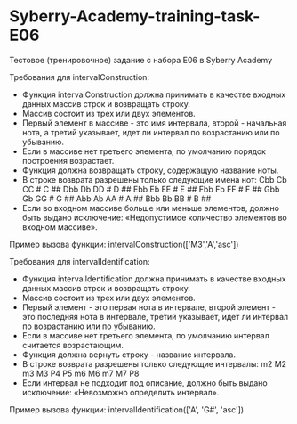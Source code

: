 # Syberry-Academy-training-task-E06
Тестовое (тренировочное) задание с набора E06 в Syberry Academy

Требования для intervalConstruction:

- Функция intervalConstruction должна принимать в качестве входных данных массив строк и возвращать строку.
- Массив состоит из трех или двух элементов.
- Первый элемент в массиве - это имя интервала, второй - начальная нота, а третий указывает, идет ли интервал по возрастанию или по убыванию.
- Если в массиве нет третьего элемента, по умолчанию порядок построения возрастает.
- Функция должна возвращать строку, содержащую название ноты.
- В строке возврата разрешены только следующие имена нот:
  Cbb Cb CC # C ## Dbb Db DD # D ## Ebb Eb EE # E ## Fbb Fb FF # F ## Gbb Gb GG # G ## Abb Ab AA # A ## Bbb Bb BB # B ##
- Если во входном массиве больше или меньше элементов, должно быть выдано исключение: «Недопустимое количество элементов во входном массиве».

Пример вызова функции: intervalConstruction(['M3','A','asc'])

Требования для intervalIdentification:

- Функция intervalIdentification должна принимать в качестве входных данных массив строк и возвращать строку.
- Массив состоит из трех или двух элементов.
- Первый элемент - это первая нота в интервале, второй элемент - это последняя нота в интервале, третий указывает, идет ли интервал по возрастанию или по убыванию.
- Если в массиве нет третьего элемента, по умолчанию интервал считается возрастающим.
- Функция должна вернуть строку - название интервала.
- В строке возврата разрешены только следующие интервалы:
  m2 M2 m3 M3 P4 P5 m6 M6 m7 M7 P8
- Если интервал не подходит под описание, должно быть выдано исключение: «Невозможно определить интервал».

Пример вызова функции: intervalIdentification(['A', 'G#', 'asc'])

